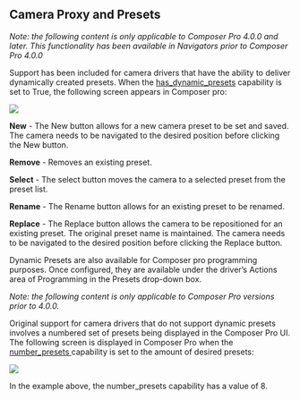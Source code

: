
## Camera Proxy and Presets

_Note: the following content is only applicable to Composer Pro 4.0.0 and later. This functionality has been available in Navigators prior to Composer Pro 4.0.0_

Support has been included for camera drivers that have the ability to deliver dynamically created presets. When the [has\_dynamic\_presets][1] capability is set to True, the following screen appears in Composer pro:

<img src="images/camimage1.png"/>

**New** - The New button allows for a new camera preset to be set and saved. The camera needs to be navigated to the desired position before clicking the New button.

**Remove** - Removes an existing preset.

**Select** - The select button moves the camera to a selected preset from the preset list.

**Rename** - The Rename button allows for an existing preset to be renamed.

**Replace** - The Replace button allows the camera to be repositioned for an existing preset. The original preset name is maintained. The camera needs to be navigated to the desired position before clicking the Replace button.

Dynamic Presets are also available for Composer pro programming purposes. Once configured, they are available under the driver’s Actions area of Programming in the Presets drop-down box.


_Note: the following content is only applicable to Composer Pro versions prior to 4.0.0._

Original support for camera drivers that do not support dynamic presets involves a numbered set of presets being displayed in the Composer Pro UI. The following screen is displayed in Composer Pro when the [number\_presets ][2]capability is set to the amount of desired presets:

<img src="images/camimage2.png"/>

In the example above, the number\_presets capability has a value of 8.

[1]:	https://snap-one.github.io/docs-driverworks-proxyprotocol-camera/#camera-capabilities-has_dynamic_presets
[2]:	https://snap-one.github.io/docs-driverworks-proxyprotocol-camera/#camera-capabilities-number_presets
